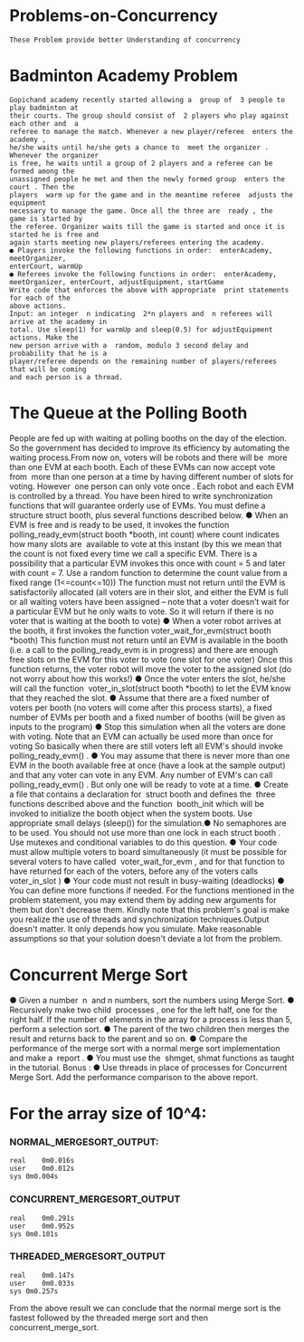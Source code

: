 # Problems-on-Concurrency
    These Problem provide better Understanding of concurrency
# Badminton Academy Problem

    Gopichand academy recently started allowing a ​ group of ​ 3 people to play badminton at
    their courts. The group should consist of ​ 2 players who play against each other and ​ a
    referee to manage the match. Whenever a new player/referee ​ enters the academy​ ,
    he/she waits until he/she gets a chance to ​ meet the organizer​ . Whenever the organizer
    is free, he waits until a group of 2 players and a referee can be formed among the
    unassigned people he met and then the newly formed group ​ enters the court​ . Then the
    players ​ warm up for the game and in the meantime referee ​ adjusts the equipment
    necessary to manage the game. Once all the three are ​ ready​ , the ​ game is started by
    the referee. Organizer waits till the game is started and once it is started he is free and
    again starts meeting new players/referees entering the academy.
    ● Players invoke the following functions in order: ​ enterAcademy, meetOrganizer,
    enterCourt, warmUp
    ● Referees invoke the following functions in order: ​ enterAcademy,
    meetOrganizer, enterCourt, adjustEquipment, startGame
    Write code that enforces the above with appropriate ​ print statements for each of the
    above actions.
    Input: an integer ​ n indicating ​ 2*n players and ​ n referees will arrive at the academy in
    total. Use sleep(1) for warmUp and sleep(0.5) for adjustEquipment actions. Make the
    new person arrive with a ​ random, modulo 3 second delay and probability that he is a
    player/referee depends on the remaining number of players/referees that will be coming
    and each person is a thread.
    
 # The Queue at the Polling Booth
 
  People are fed up with waiting at polling booths on the day of the election. So the
  government has decided to improve its efficiency by automating the waiting process.From now on, voters will be robots and there will be ​ more than one EVM at each
  booth. Each of these EVMs can now accept vote from ​ more than one person at a time
  by having different number of slots for voting. However ​ one person can only vote
  once​ . Each robot and each EVM is controlled by a thread. You have been hired to write
  synchronization functions that will guarantee orderly use of EVMs. You must define a
  structure struct booth, plus several functions described below.
  ● When an EVM is free and is ready to be used, it invokes the function
  polling_ready_evm(struct booth *booth, int count) where count indicates how
  many slots are ​ available to vote at this instant (by this we mean that the count
  is not fixed every time we call a specific EVM. There is a possibility that a
  particular EVM invokes this once with count = 5 and later with count = 7. Use a
  random function to determine the count value from a fixed range
  (1<=count<=10)) The function must not return until the EVM is satisfactorily
  allocated (all voters are in their slot, and either the EVM is full or all waiting voters
  have been assigned – note that a voter doesn’t wait for a particular EVM but he
  only waits to vote. So it will return if there is no voter that is waiting at the booth
  to vote)
  ● When a voter robot arrives at the booth, it first invokes the function
  voter_wait_for_evm(struct booth *booth) This function must not return until an
  EVM is available in the booth (i.e. a call to the ​ polling_ready_evm is in
  progress) and there are enough free slots on the EVM for this voter to vote (one
  slot for one voter) Once this function returns, the voter robot will move the voter
  to the assigned slot (do not worry about how this works!)
  ● Once the voter enters the slot, he/she will call the function ​ voter_in_slot(struct
  booth *booth)​ to let the EVM know that they reached the slot.
  ● Assume that there are a fixed number of voters per booth (no voters will come
  after this process starts), a fixed number of EVMs per booth and a fixed number
  of booths (will be given as inputs to the program)
  ● Stop this simulation when all the voters are done with voting. Note that an EVM
  can actually be used more than once for voting So basically when there are still
  voters left all EVM's should invoke ​ polling_ready_evm()​ .
  ● You may assume that there is never more than one EVM in the booth available
  free at once (have a look at the sample output) and that any voter can vote in any
  EVM. Any number of EVM's can call ​ polling_ready_evm()​ . But only one will be
  ready to vote at a time.
  ● Create a file that contains a declaration for ​ struct booth and defines the ​ three
  functions described above and the function ​ booth_init which will be invoked to
  initialize the booth object when the system boots. Use appropriate small delays
  (sleep()) for the simulation.● No semaphores are to be used. You should not use more than one lock in each
  struct booth​ . Use mutexes and conditional variables to do this question.
  ● Your code must allow multiple voters to board simultaneously (it must be
  possible for several voters to have called ​ voter_wait_for_evm​ , and for that
  function to have returned for each of the voters, before any of the voters calls
  voter_in_slot​ )
  ● Your code must not result in busy-waiting (deadlocks)
  ● You can define more functions if needed. For the functions mentioned in the
  problem statement, you may extend them by adding new arguments for them but
  don't decrease them.
  Kindly note that this problem's goal is make you realize the use of threads and
  synchronization techniques.Output doesn't matter. It only depends how you simulate.
  Make reasonable assumptions so that your solution doesn't deviate a lot from the
  problem. 
  
 # Concurrent Merge Sort
 
  ● Given a number ​ n ​ and n numbers, sort the numbers using Merge Sort.
  ● Recursively make two child ​ processes​ , one for the left half, one for the right half.
  If the number of elements in the array for a process is less than 5, perform a
  selection sort.
  ● The parent of the two children then merges the result and returns back to the
  parent and so on.
  ● Compare the performance of the merge sort with a normal merge sort
  implementation and make a ​ report​ .
  ● You must use the ​ shmget, shmat​ functions as taught in the tutorial.
  Bonus​ :
  ● Use threads in place of processes for Concurrent Merge Sort. Add the
  performance comparison to the above report.
  
  
 # For the array size of 10^4:

### NORMAL_MERGESORT_OUTPUT:
    real	0m0.016s
    user	0m0.012s
    sys	0m0.004s

### CONCURRENT_MERGESORT_OUTPUT
    real	0m0.291s
    user	0m0.952s
    sys	0m0.101s

### THREADED_MERGESORT_OUTPUT
    real	0m0.147s
    user	0m0.033s
    sys	0m0.257s


  From the above result we can conclude that the normal merge sort is the fastest followed by the
  threaded merge sort and then concurrent_merge_sort.
